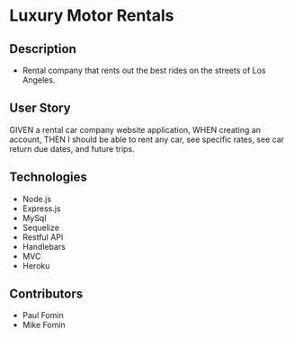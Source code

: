 # Luxury Motor Rentals

## Description
- Rental company that rents out the best rides on the streets of Los Angeles.

## User Story
GIVEN a rental car company website application,
WHEN creating an account,
THEN I should be able to rent any car, see specific rates, see car return due dates, and future trips.

## Technologies
- Node.js
- Express.js
- MySql
- Sequelize
- Restful API
- Handlebars
- MVC
- Heroku

## Contributors
- Paul Fomin
- Mike Fomin
